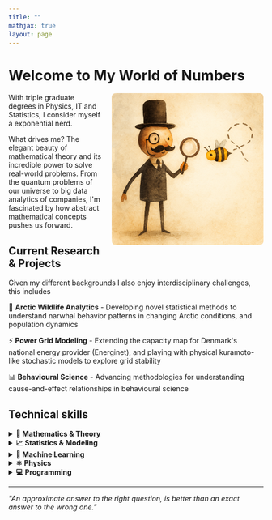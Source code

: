 ```yaml
---
title: ""
mathjax: true
layout: page
---
```


# Welcome to My World of Numbers

<img align="right" src="/assets/expl2.png" width="300" style="margin-left: 20px; border-radius: 8px;">

With triple graduate degrees in Physics, IT and Statistics, I consider myself a exponential nerd.

What drives me? The elegant beauty of mathematical theory and its incredible power to solve real-world problems. From the quantum problems of our universe to big data analytics of companies, I'm fascinated by how abstract mathematical concepts pushes us forward.

## Current Research & Projects

Given my different backgrounds I also enjoy interdisciplinary challenges, this includes

🔬 **Arctic Wildlife Analytics** - Developing novel statistical methods to understand narwhal behavior patterns in changing Arctic conditions, and population dynamics

⚡ **Power Grid Modeling** - Extending the capacity map for Denmark's national energy provider (Energinet), and playing with physical kuramoto-like stochastic models to explore grid stability

📊 **Behavioural Science** - Advancing methodologies for understanding cause-and-effect relationships in behavioural science

## Technical skills

<details>
<summary><strong>🧮 Mathematics & Theory</strong></summary>
Advanced Linear Algebra • Multivariate Analysis • Measure Theory • Metric Spaces • Vector Spaces
</details>

<details>
<summary><strong>📈 Statistics & Modeling</strong></summary>
<br>
Bayesian Statistics • Generalized Linear Models • Mixed Effects Models • Experimental Design • Causal Inference
</details>

<details>
<summary><strong>🤖 Machine Learning</strong></summary>
<br>
Classification & Regression Algorithms • Statistical Learning Theory • Generalization Bounds • Feature Engineering
</details>

<details>
<summary><strong>⚛️ Physics</strong></summary>
<br>
Quantum Mechanics • General Relativity • Electrodynamics • Complex Systems • Network Theory
</details>

<details>
<summary><strong>💻 Programming</strong></summary>
<br>
Python • R • SQL • MATLAB • Stan (Bayesian modeling) • VBA
</details>

---

*"An approximate answer to the right question, is better than an exact answer to the wrong one."*
